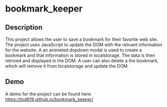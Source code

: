 # bookmark_keeper

## Description

This project allows the user to save a bookmark for their favorite web site. The project uses JavaScript to update the DOM with the relivant information for the website. A an animated dopdown modal is used to create a bookmark and that information is stored in localstorage. The data is then retrived and displayed in the DOM. A user can also delete a the bookmark, which will remove it from localstorage and update the DOM.

## Demo

A demo for the project can be found here: https://tod619.github.io/bookmark_keeper/
